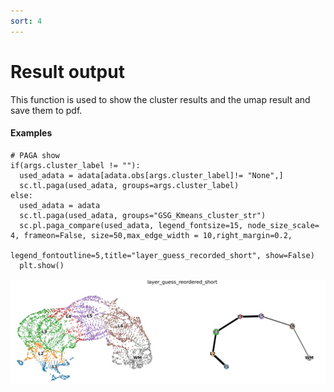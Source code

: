```yaml
---
sort: 4
---
```


# Result output

This function is used to show the cluster results and the umap result and save them to pdf.

#### Examples

```
# PAGA show
if(args.cluster_label != ""):
  used_adata = adata[adata.obs[args.cluster_label]!= "None",]
  sc.tl.paga(used_adata, groups=args.cluster_label)
else:
  used_adata = adata
  sc.tl.paga(used_adata, groups="GSG_Kmeans_cluster_str")
  sc.pl.paga_compare(used_adata, legend_fontsize=15, node_size_scale= 4, frameon=False, size=50,max_edge_width = 10,right_margin=0.2,
                        legend_fontoutline=5,title="layer_guess_recorded_short", show=False)
  plt.show()
```

<img src="../pics/paga.jpg">



